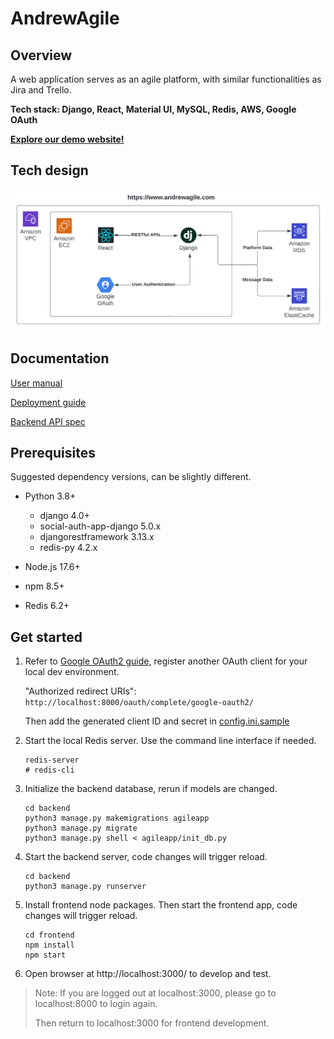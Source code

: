 # AndrewAgile

## Overview

A web application serves as an agile platform, with similar functionalities as Jira and Trello.

**Tech stack: Django, React, Material UI, MySQL, Redis, AWS, Google OAuth**

**[Explore our demo website!](https://www.andrewagile.com/)**

## Tech design

<img src="Design.png">

## Documentation

[User manual](frontend/src/UserManual.md)

[Deployment guide](backend/Deployment.md)

[Backend API spec](backend/README.md)

## Prerequisites

Suggested dependency versions, can be slightly different.

+ Python 3.8+
  + django 4.0+
  + social-auth-app-django 5.0.x
  + djangorestframework 3.13.x
  + redis-py 4.2.x
  
+ Node.js 17.6+
+ npm 8.5+
+ Redis 6.2+

## Get started

1. Refer to [Google OAuth2 guide](backend/Deployment.md#google-oauth2), register another OAuth client for your local dev environment.

   "Authorized redirect URIs": `http://localhost:8000/oauth/complete/google-oauth2/`
   
   Then add the generated client ID and secret in [config.ini.sample](backend/config.ini.sample#L10)

2. Start the local Redis server. Use the command line interface if needed.

   ```shell
   redis-server
   # redis-cli
   ```

3. Initialize the backend database, rerun if models are changed.

   ```shell
   cd backend
   python3 manage.py makemigrations agileapp
   python3 manage.py migrate
   python3 manage.py shell < agileapp/init_db.py
   ```

4. Start the backend server, code changes will trigger reload.

   ```shell
   cd backend
   python3 manage.py runserver
   ```

5. Install frontend node packages. Then start the frontend app, code changes will trigger reload.

   ```shell
   cd frontend
   npm install
   npm start
   ```

6. Open browser at http://localhost:3000/ to develop and test.

> Note: If you are logged out at localhost:3000, please go to localhost:8000 to login again.
>
> Then return to localhost:3000 for frontend development.

